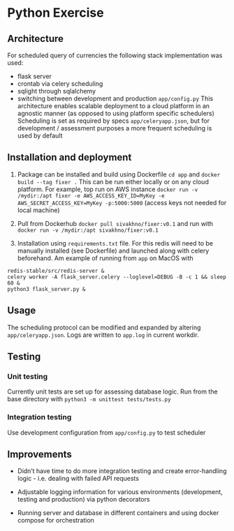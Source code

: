 # Python Exercise

## Architecture 

For scheduled query of currencies the following stack implementation was used:
* flask server 
* crontab via celery scheduling 
* sqlight through sqlalchemy
* switching between development and production `app/config.py`
This architecture enables scalable deployment to a cloud platform in an agnostic manner (as opposed to using platform specific schedulers)
Scheduling is set as required by specs `app/celeryapp.json`, but for development / assessment purposes a more frequent scheduling is used by default

## Installation and deployment 

1. Package can be installed and build using Dockerfile 
`cd app` and `docker build --tag fixer .`
This can be run either locally or on any cloud platform. For example, top run on AWS instance 
`docker run -v /mydir:/apt fixer -e AWS_ACCESS_KEY_ID=MyKey -e AWS_SECRET_ACCESS_KEY=MyKey -p:5000:5000` (access keys not needed for local machine) 

2. Pull from Dockerhub `docker pull sivakhno/fixer:v0.1` and run with `docker run -v /mydir:/apt sivakhno/fixer:v0.1`

3. Installation using `requirements.txt` file. For this redis will need to be manually installed (see Dockerfile) and launched along with celery beforehand. Am example of running from `app` on MacOS with 
```
redis-stable/src/redis-server &
celery worker -A flask_server.celery --loglevel=DEBUG -B -c 1 && sleep 60 &
python3 flask_server.py &
```

## Usage
The scheduling protocol can be modified and expanded by altering `app/celeryapp.json`. Logs are written to `app.log` in current workdir.

## Testing 
### Unit testing 
Currently unit tests are set up for assessing database logic. Run from the base directory with 
`python3 -m unittest tests/tests.py` 
### Integration testing 
Use development configuration from `app/config.py` to test scheduler

## Improvements 

* Didn’t have time to do more integration testing and create error-handling logic - i.e. dealing with failed API requests 

* Adjustable logging information for various environments (development, testing and production) via python decorators 

* Running server and database in different containers and using docker compose for orchestration